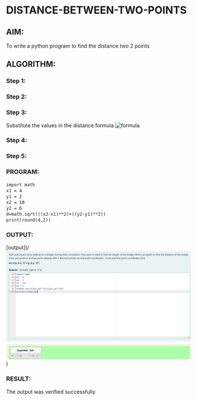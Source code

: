 # DISTANCE-BETWEEN-TWO-POINTS

## AIM:
To write a python program to find the distance two 2 points
## ALGORITHM:
### Step 1: 
### Step 2: 
### Step 3: 
Substitute the values in the distance formula  ![formula](/formula.JPG)
### Step 4: 
### Step 5: 
### PROGRAM:
```
import math
x1 = 4
y1 = 2
x2 = 10
y2 = 6
d=math.sqrt(((x2-x1)**2)+((y2-y1)**2))
print(round(d,2))
```
### OUTPUT:
[output](/![alt text](distance.png))

### RESULT:
The output was verified successfully